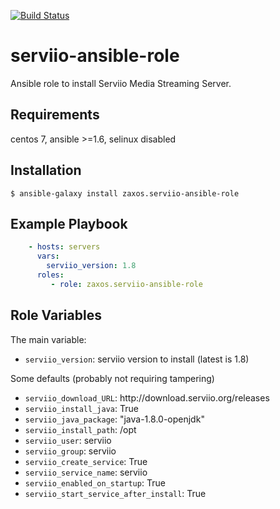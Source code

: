 [![Build Status](https://travis-ci.org/zaxos/serviio-ansible-role.svg?branch=master)](https://travis-ci.org/zaxos/serviio-ansible-role)

serviio-ansible-role
===================

Ansible role to install Serviio Media Streaming Server.

Requirements
------------
centos 7, ansible >=1.6, selinux disabled

Installation
------------
```
$ ansible-galaxy install zaxos.serviio-ansible-role
```

Example Playbook
----------------
```yaml
    - hosts: servers
      vars:
        serviio_version: 1.8
      roles:
         - role: zaxos.serviio-ansible-role
```

Role Variables
--------------
The main variable:
- `serviio_version`: serviio version to install (latest is 1.8)

Some defaults (probably not requiring tampering)
- `serviio_download_URL`: http://<i></i>download.serviio.org/releases
- `serviio_install_java`: True
- `serviio_java_package`: "java-1.8.0-openjdk"
- `serviio_install_path`: /opt
- `serviio_user`: serviio
- `serviio_group`: serviio
- `serviio_create_service`: True
- `serviio_service_name`: serviio
- `serviio_enabled_on_startup`: True
- `serviio_start_service_after_install`: True
